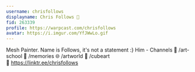 ```yaml
---
username: chrisfollows
displayname: Chris Follows 🎩
fid: 263339
profile: https://warpcast.com/chrisfollows
avatar: https://i.imgur.com/YfJWwLo.gif
---
```

Mesh Painter. Name is Follows, it's not a statement :} Him - Channels 🎨  /art-school 🤔 /memories 🌐 /artworld 🧊 /cubeart    
🔗  https://linktr.ee/chrisfollows  
